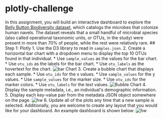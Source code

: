 # plotly-challenge
In this assignment, you will build an interactive dashboard to explore the [Belly Button Biodiversity dataset](http://robdunnlab.com/projects/belly-button-biodiversity/), which catalogs the microbes that colonize human navels.  The dataset reveals that a small handful of microbial species (also called operational taxonomic units, or OTUs, in the study) were present in more than 70% of people, while the rest were relatively rare.  ## Step 1: Plotly  1. Use the D3 library to read in `samples.json`.  2. Create a horizontal bar chart with a dropdown menu to display the top 10 OTUs found in that individual.  * Use `sample_values` as the values for the bar chart.  * Use `otu_ids` as the labels for the bar chart.  * Use `otu_labels` as the hovertext for the chart.    ![bar Chart](Images/hw01.png)  3. Create a bubble chart that displays each sample.  * Use `otu_ids` for the x values.  * Use `sample_values` for the y values.  * Use `sample_values` for the marker size.  * Use `otu_ids` for the marker colors.  * Use `otu_labels` for the text values.  ![Bubble Chart](Images/bubble_chart.png)  4. Display the sample metadata, i.e., an individual's demographic information.  5. Display each key-value pair from the metadata JSON object somewhere on the page.  ![hw](Images/hw03.png)  6. Update all of the plots any time that a new sample is selected.  Additionally, you are welcome to create any layout that you would like for your dashboard. An example dashboard is shown below:  ![hw](Images/hw02.png)

